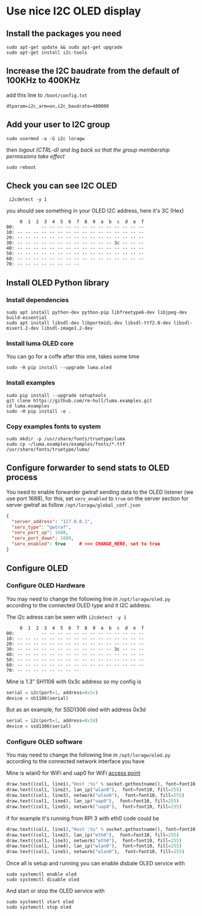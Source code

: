 # Use nice I2C OLED display

## Install the packages you need
```
sudo apt-get update && sudo apt-get upgrade
sudo apt-get install i2c-tools
```

## Increase the I2C baudrate from the default of 100KHz to 400KHz

add this line to `/boot/config.txt`
```
dtparam=i2c_arm=on,i2c_baudrate=400000
```

## Add your user to I2C group 

```
sudo usermod -a -G i2c loragw
```

then *logout (CTRL-d) and log back so that the group membership permissions take effect*
```shell
sudo reboot
``` 

## Check you can see I2C OLED

```shell
 i2cdetect -y 1
```

you should see something in your OLED I2C address, here it's 3C (Hex)
```
     0  1  2  3  4  5  6  7  8  9  a  b  c  d  e  f
00:          -- -- -- -- -- -- -- -- -- -- -- -- --
10: -- -- -- -- -- -- -- -- -- -- -- -- -- -- -- --
20: -- -- -- -- -- -- -- -- -- -- -- -- -- -- -- --
30: -- -- -- -- -- -- -- -- -- -- -- -- 3c -- -- --
40: -- -- -- -- -- -- -- -- -- -- -- -- -- -- -- --
50: -- -- -- -- -- -- -- -- -- -- -- -- -- -- -- --
60: -- -- -- -- -- -- -- -- -- -- -- -- -- -- -- --
70: -- -- -- -- -- -- -- --
```

## Install OLED Python library

### Install dependencies
``` 
sudo apt install python-dev python-pip libfreetype6-dev libjpeg-dev build-essential
sudo apt install libsdl-dev libportmidi-dev libsdl-ttf2.0-dev libsdl-mixer1.2-dev libsdl-image1.2-dev
```

### Install luma OLED core 
You can go for a coffe after this one, takes some time
``` 
sudo -H pip install --upgrade luma.oled
``` 

### Install examples 
``` 
sudo pip install --upgrade setuptools
git clone https://github.com/rm-hull/luma.examples.git
cd luma.examples
sudo -H pip install -e .
```

### Copy examples fonts to system
``` 
sudo mkdir -p /usr/share/fonts/truetype/luma
sudo cp ~/luma.examples/examples/fonts/*.ttf /usr/share/fonts/truetype/luma/
```

## Configure forwarder to send stats to OLED process

You need to enable forwarder gwtraf sending data to the OLED listener (we use port 1688), for this, set `serv_enabled` to `true` on the server section for server gwtraf as follow
`/opt/loragw/global_conf.json` 
```json
{
  "server_address": "127.0.0.1",
  "serv_type": "gwtraf",
  "serv_port_up": 1688,
  "serv_port_down": 1689,
  "serv_enabled": true     # <== CHANGE_HERE, set to true
}
```

## Configure OLED 

### Configure OLED Hardware

You may need to change the following line in `/opt/loragw/oled.py` according to the connected OLED type and it I2C address.

The i2c adress can be seen with `i2cdetect -y 1`

```
     0  1  2  3  4  5  6  7  8  9  a  b  c  d  e  f
00:          -- -- -- -- -- -- -- -- -- -- -- -- --
10: -- -- -- -- -- -- -- -- -- -- -- -- -- -- -- --
20: -- -- -- -- -- -- -- -- -- -- -- -- -- -- -- --
30: -- -- -- -- -- -- -- -- -- -- -- -- 3c -- -- --
40: -- -- -- -- -- -- -- -- -- -- -- -- -- -- -- --
50: -- -- -- -- -- -- -- -- -- -- -- -- -- -- -- --
60: -- -- -- -- -- -- -- -- -- -- -- -- -- -- -- --
70: -- -- -- -- -- -- -- --
```

Mine is 1.3" SH1106 with 0x3c address so my config is 
```python
serial = i2c(port=1, address=0x3c)
device = sh1106(serial)
```

But as an example, for SSD1306 oled with address 0x3d
```python
serial = i2c(port=1, address=0x3d)
device = ssd1306(serial)
```

### Configure OLED software

You may need to change the following line in `/opt/loragw/oled.py` according to the connected network interface you have

Mine is wlan0 for WiFi and uap0 for WiFi [access point](https://github.com/ch2i/LoraGW-Setup/blob/master/doc/AccessPoint.md)
```python
draw.text((col1, line1),"Host :%s" % socket.gethostname(), font=font10, fill=255)
draw.text((col1, line2), lan_ip("wlan0"),  font=font10, fill=255)
draw.text((col1, line3), network("wlan0"),  font=font10, fill=255)
draw.text((col1, line4), lan_ip("uap0"),  font=font10, fill=255)
draw.text((col1, line5), network("uap0"),  font=font10, fill=255)
```

if for example it's running from RPI 3 with eth0 code could be 
```python
draw.text((col1, line1),"Host :%s" % socket.gethostname(), font=font10, fill=255)
draw.text((col1, line2), lan_ip("eth0"),  font=font10, fill=255)
draw.text((col1, line3), network("eth0"),  font=font10, fill=255)
draw.text((col1, line4), lan_ip("wlan0"),  font=font10, fill=255)
draw.text((col1, line5), network("wlan0"),  font=font10, fill=255)
```

Once all is setup and running you can enable disbale OLED service with
``` 
sudo systemctl enable oled
sudo systemctl disable oled
```

And start or stop the OLED service with
``` 
sudo systemctl start oled
sudo systemctl stop oled
```
